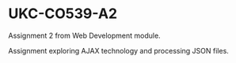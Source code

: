 # UKC-CO539-A2
Assignment 2 from Web Development module.

Assignment exploring AJAX technology and processing JSON files.
